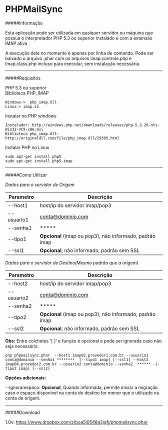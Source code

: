 PHPMailSync
===========


#####Informação

Esta aplicação pode ser utilizada em qualquer servidor ou máquina que possua o interpretador PHP 5.3 ou superior instalado e com a extensão IMAP ativa .

A execução dele no momento é apenas por linha de comando. 
Pode ser baixado o arquivo .phar com os arquivos imap.controle.php e Imap.class.php incluso para executar, sem instalação necessária.
___

#####Requisitos


PHP 5.3 ou superior<br />Biblioteca PHP_IMAP

    Windows->  php_imap.dll
    Linux-> imap.so

Instalar no PHP windows
    
    Instalador: http://windows.php.net/downloads/releases/php-5.3.28-nts-Win32-VC9-x86.msi
    Biblioteca php_imap.dll:  http://originaldll.com/file/php_imap.dll/29395.html


Instalar PHP no Linux

    sudo apt-get install php5
    sudo apt-get install php5-imap


___

#####Como Utilizar

*Dados para o servidor de Origem*

Parametro | Descrição
----------------- | -------------------
| --host1    | host/ip do servidor imap/pop3
| --usuario1 | conta@dominio.com
| --senha1   | *****
| --tipo1    | **Opcional** (imap ou pop3), não informado, padrão imap
| --ssl1     | **Opcional**, não informado, padrão sem SSL  


*Dados para o servidor de Destino(Mesmo padrão que a origem)*

Parametro | Descrição
----------------- | -------------------
| --host2    | host/ip do servidor imap/pop3
| --usuario2 | conta@dominio.com
| --senha2   | *****
| --tipo2    | **Opcional** (imap ou pop3), não informado, padrão imap
| --ssl2     | **Opcional**, não informado, padrão sem SSL   


**Obs:** Entre colchetes '[ ]' e função é opcional e pode ser ignorada caso não seja necessário.

    php phpmailsync.phar  --host1 imap02.provedor1.com.br --usuario1 conta@dominio --senha1 ********  [--tipo1 imap] [--ssl1] --host2  imap04.provedor2.com.br --usuario2 conta@dominio --senha2  ****** -[-tipo2 imap] [--ssl2] 

**Opções adicionais:** 

--ignorarespaco: **Opcional**, Quando informada, permite  iniciar a migração caso o espaço disponível na conta de destino for menor que o utilizado na conta de origem.
___

#####Download

1.0v: https://www.dropbox.com/s/boa5j0548a3jqfj/phpmailsync.phar


